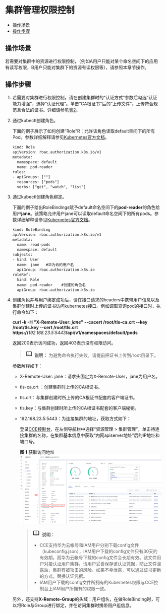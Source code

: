 # 集群管理权限控制<a name="cce_01_0085"></a>

-   [操作场景](#section183951620327)
-   [操作步骤](#section12024043015)

## 操作场景<a name="section183951620327"></a>

若需要对集群中的资源进行权限控制，（例如A用户只能对某个命名空间下的应用有读写权限，B用户只能对集群下的资源有读权限等），请参照本章节操作。

## 操作步骤<a name="section12024043015"></a>

1.  若需要对集群进行权限控制，请在创建集群时的“认证方式“参数后勾选“认证能力增强”，选择“认证代理”。单击“CA根证书”后的“上传文件”，上传符合规范且合法的证书。详细请参见[表2](购买混合集群.md#table8638121213265)。
2.  通过kubectl创建角色。

    下面的例子展示了如何创建“Role”R：允许该角色读取default空间下的所有Pod。参数详细解释请参见[Kubernetes官方文档](https://kubernetes.io/docs/reference/)。

    ```
    kind: Role
    apiVersion: rbac.authorization.k8s.io/v1
    metadata:
      namespace: default
      name: pod-reader
    rules:
    - apiGroups: [""]
      resources: ["pods"]
      verbs: ["get", "watch", "list"]
    ```

3.  通过kubectl创建角色绑定。

    下面的例子给出RoleBindings赋予default命名空间下的**pod-reader**的角色给用户**jane**。该策略允许用户jane可以读取default命名空间下的所有pods。参数详细解释请参见[Kubernetes官方文档](https://kubernetes.io/docs/reference/)。

    ```
    kind: RoleBinding
    apiVersion: rbac.authorization.k8s.io/v1
    metadata:
      name: read-pods
      namespace: default
    subjects:
    - kind: User
      name: jane   #华为云的用户名
      apiGroup: rbac.authorization.k8s.io
    roleRef:
      kind: Role
      name: pod-reader    #创建的角色名
      apiGroup: rbac.authorization.k8s.io
    ```

4.  创建角色并与用户绑定成功后，请在接口请求的headers中携带用户信息以及集群创建时上传的证书访问kubernetes接口。例如调取查询pod的接口时，执行命令如下：

    **curl -k -H "X-Remote-User:  _jane_" --cacert /root/tls-ca.crt --key /root/tls.key --cert /root/tls.crt https://**_192.168.23.5:5443_**/api/v1/namespaces/default/pods**

    返回200表示访问成功，返回403表示没有权限访问。

    >![](public_sys-resources/icon-note.gif) **说明：** 
    >为避免命令执行失败，请提前把证书上传到/root目录下。

    参数解释如下：

    -   X-Remote-User: jane：请求头固定为X-Remote-User，jane为用户名。
    -   tls-ca.crt ：创建集群时上传的CA根证书。
    -   tls.crt：与集群创建时所上传的CA根证书配套的客户端证书。
    -   tls.key：与集群创建时所上传的CA根证书配套的客户端秘钥。
    -   192.168.23.5:5443：为连接集群的地址，获取方式如下：

        登录[CCE控制台](https://console.huaweicloud.com/cce2.0/?utm_source=helpcenter)，在左侧导航栏中选择“资源管理 \> 集群管理”，单击待连接集群的名称，在集群基本信息中获取“内网apiserver地址”后的IP地址和端口号。

        **图 1**  获取访问地址<a name="fig0834175035412"></a>  
        ![](figures/获取访问地址.png "获取访问地址")

        >![](public_sys-resources/icon-note.gif) **说明：** 
        >-   CCE支持华为云帐号和IAM用户分别下载config文件（kubeconfig.json），IAM用户下载的config文件只有30天的有效期，而华为云帐号下载的config文件会长期有效。该文件用户对接认证用户集群，请用户妥善保存该认证凭据，防止文件泄露后，集群有被攻击的风险。如果不幸泄露，可以通过证书更新的方式，替换认证凭据。
        >-   IAM用户下载的config文件所拥有的Kubernetes权限与CCE控制台上IAM用户所拥有的权限一致。


    另外，还支持**X-Remote-Group**的头域：用户组名，在做RoleBinding时，可以将Role与Group进行绑定，并在访问集群时携带用户组信息。


